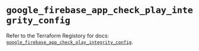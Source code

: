# `google_firebase_app_check_play_integrity_config`

Refer to the Terraform Registory for docs: [`google_firebase_app_check_play_integrity_config`](https://registry.terraform.io/providers/hashicorp/google/5.26.0/docs/resources/firebase_app_check_play_integrity_config).
